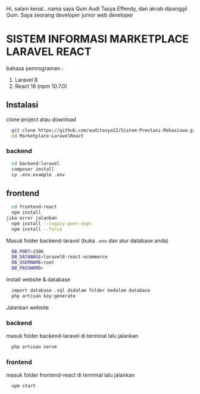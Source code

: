 Hi, salam kenal...nama saya Quin Audi Tasya Effendy, dan akrab dipanggil Quin. Saya seorang developer junior web developer

# SISTEM INFORMASI MARKETPLACE LARAVEL REACT #
bahasa pemrograman :
1. Laravel 8
2. React 16 (npm 10.7.0)


## Instalasi

clone project atau download

```bash
  git clone https://github.com/auditasya12/Sistem-Prestasi-Mahasiswa.git
  cd Marketplace-LaravelReact
```
### backend 
```bash
  cd backend-laravel
  composer install
  cp .env.example .env
```
## frontend
```bash
  cd frontend-react
  npm install
jika error jalankan
  npm install --legacy-peer-deps
  npm install --force
```



Masuk folder backend-laravel (buka `.env` dan atur database anda)
```bash
  DB_PORT=3306
  DB_DATABASE=laravel8-react-ecommerce
  DB_USERNAME=root
  DB_PASSWORD=
```

Install website & database
```bash
  import database .sql didalam folder kedalam database
  php artisan key:generate
```

Jalankan website
### backend
masuk folder backend-laravel di terminal lalu jalankan 
```bash
  php artisan serve
```
### frontend
masuk folder frontend-react di terminal lalu jalankan 
```bash
  npm start
```
